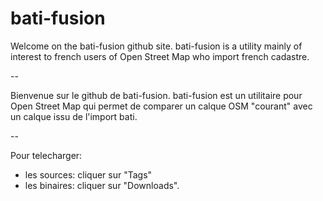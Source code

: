 bati-fusion
===========

Welcome on the bati-fusion github site. bati-fusion is a utility mainly of interest to french users of Open Street Map who import french cadastre.

--

Bienvenue sur le github de bati-fusion. bati-fusion est un utilitaire pour Open Street Map qui permet de comparer un calque OSM "courant" avec un calque issu de l'import bati.

--

Pour telecharger:

* les sources: cliquer sur "Tags"
* les binaires: cliquer sur "Downloads".


